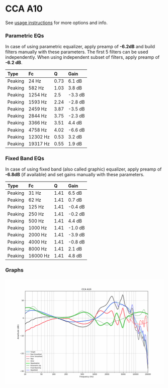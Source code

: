 # CCA A10
See [usage instructions](https://github.com/jaakkopasanen/AutoEq#usage) for more options and info.

### Parametric EQs
In case of using parametric equalizer, apply preamp of **-6.2dB** and build filters manually
with these parameters. The first 5 filters can be used independently.
When using independent subset of filters, apply preamp of **-6.2 dB**.

| Type    | Fc       |    Q | Gain    |
|:--------|:---------|:-----|:--------|
| Peaking | 24 Hz    | 0.73 | 6.1 dB  |
| Peaking | 582 Hz   | 1.03 | 3.8 dB  |
| Peaking | 1254 Hz  | 2.5  | -3.3 dB |
| Peaking | 1593 Hz  | 2.24 | -2.8 dB |
| Peaking | 2459 Hz  | 3.87 | -3.5 dB |
| Peaking | 2844 Hz  | 3.75 | -2.3 dB |
| Peaking | 3366 Hz  | 3.51 | 4.4 dB  |
| Peaking | 4758 Hz  | 4.02 | -6.6 dB |
| Peaking | 12302 Hz | 0.53 | 3.2 dB  |
| Peaking | 19317 Hz | 0.55 | 1.9 dB  |

### Fixed Band EQs
In case of using fixed band (also called graphic) equalizer, apply preamp of **-6.8dB**
(if available) and set gains manually with these parameters.

| Type    | Fc       |    Q | Gain    |
|:--------|:---------|:-----|:--------|
| Peaking | 31 Hz    | 1.41 | 6.5 dB  |
| Peaking | 62 Hz    | 1.41 | 0.7 dB  |
| Peaking | 125 Hz   | 1.41 | -0.4 dB |
| Peaking | 250 Hz   | 1.41 | -0.2 dB |
| Peaking | 500 Hz   | 1.41 | 4.4 dB  |
| Peaking | 1000 Hz  | 1.41 | -1.0 dB |
| Peaking | 2000 Hz  | 1.41 | -3.9 dB |
| Peaking | 4000 Hz  | 1.41 | -0.8 dB |
| Peaking | 8000 Hz  | 1.41 | 2.1 dB  |
| Peaking | 16000 Hz | 1.41 | 4.8 dB  |

### Graphs
![](./CCA%20A10.png)